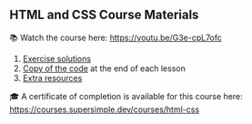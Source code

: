 ## HTML and CSS Course Materials
📚 Watch the course here: https://youtu.be/G3e-cpL7ofc

1. [Exercise solutions](1-exercise-solutions)
2. [Copy of the code](2-copy-of-code) at the end of each lesson
3. [Extra resources](3-extra)

🎓 A certificate of completion is available for this course here: https://courses.supersimple.dev/courses/html-css